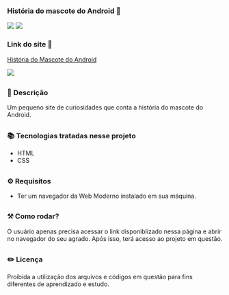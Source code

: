### História do mascote do Android 🤖

<div style="display: inline_block">

<img src="https://img.shields.io/badge/html5-%23E34F26.svg?style=for-the-badge&logo=html5&logoColor=white" />
<img src="https://img.shields.io/badge/css3-%231572B6.svg?style=for-the-badge&logo=css3&logoColor=white" />

### Link do site 🔗 

<a href="https://26tassiofernandes.github.io/HistoriadoMascoteDoAndroid/site.html" rel="external" >História do Mascote do Android</a>

<img src="https://github.com/26Tassiofernandes/HistoriadoMascoteDoAndroid/assets/86972667/c41feef5-72b2-4aaf-8d13-38e2aba84e82"/>

</div>



##

### 📜 Descrição 

Um pequeno site de curiosidades que conta a história do mascote do Android.

##

### 📚 Tecnologias tratadas nesse projeto

- HTML
- CSS

##

### ⚙ Requisitos

- Ter um navegador da Web Moderno instalado em sua máquina.

##

### ⚒️ Como rodar?

O usuário apenas precisa acessar o link disponiblizado nessa página e abrir no navegador do seu agrado. Após isso, terá acesso ao projeto em questão.

##

### ✏️ Licença

Proibida a utilização dos arquivos e códigos em questão para fins diferentes de aprendizado e estudo.

##
